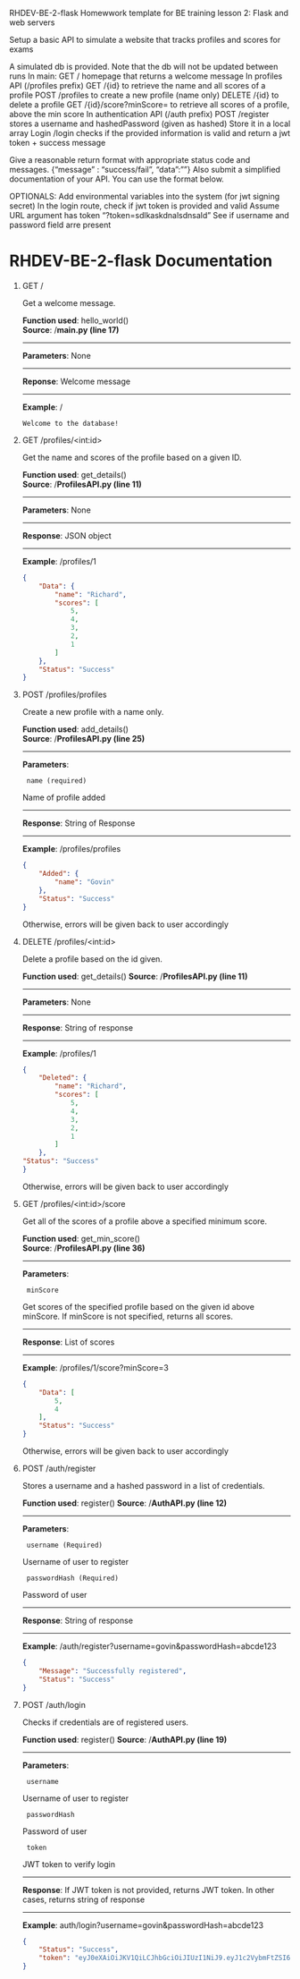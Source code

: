  RHDEV-BE-2-flask
Homewwork template for BE training lesson 2: Flask and web servers

Setup a basic API to simulate a website that tracks profiles and scores for exams

A simulated db is provided. Note that the db will not be updated between runs
    In main:
GET / homepage that returns a welcome message
    In profiles API (/profiles prefix)
GET /{id} to retrieve the name and all scores of a profile
POST /profiles to create a new profile (name only)
DELETE /{id} to delete a profile
GET /{id}/score?minScore= to retrieve all scores of a profile, above the min score
    In authentication API (/auth prefix)
POST /register stores a username and hashedPassword (given as hashed)
Store it in a local array
Login /login checks if the provided information is valid and return a jwt token + success message

Give a reasonable return format with appropriate status code and messages.
{“message” : “success/fail”, “data”:””}
Also submit a simplified documentation of your API. You can use the format below.



OPTIONALS: 
Add environmental variables into the system (for jwt signing secret)
In the login route, check if jwt token is provided and valid
Assume URL argument has token “?token=sdlkaskdnalsdnsald”
See if username and password field arre present
# RHDEV-BE-2-flask Documentation
1. GET /  

    Get a welcome message.  

    **Function used**: hello_world()  
    **Source**: /**main.py (line 17)**
    ***  
    **Parameters**: None  
    ***  
    **Reponse**: Welcome message  
    ***  
    **Example**: /  
    ```
    Welcome to the database! 
    ```

2. GET /profiles/\<int:id\>  

    Get the name and scores of the profile based on a given ID.  

    **Function used**: get_details()  
    **Source**: /**ProfilesAPI.py (line 11)**
    ***
    **Parameters**: None
    ***
    **Response**: JSON object
    ***
    **Example**: /profiles/1 
    ``` json
    {
        "Data": {
            "name": "Richard",
            "scores": [
                5,
                4,
                3,
                2,
                1
            ]
        },
        "Status": "Success"
    }
    ```
3. POST /profiles/profiles

    Create a new profile with a name only.

    **Function used**: add_details()  
    **Source**: /**ProfilesAPI.py (line 25)**
    ***
    **Parameters**:  

        name (required)

    Name of profile added
    ***
    **Response**: String of Response
    ***
    **Example**: /profiles/profiles
    ```json
    {
        "Added": {
            "name": "Govin"
        },
        "Status": "Success"
    }
    ```

    Otherwise, errors will be given back to user accordingly

4. DELETE /profiles/\<int:id\>

    Delete a profile based on the id given.

    **Function used**: get_details()
    **Source**: /**ProfilesAPI.py (line 11)**
    ***
    **Parameters**: None
    ***
    **Response**:   String of response
    ***
    **Example**: /profiles/1 
    ```json
    {
        "Deleted": {
            "name": "Richard",
            "scores": [
                5,
                4,
                3,
                2,
                1
            ]
        },
    "Status": "Success"
    }
    ```
    Otherwise, errors will be given back to user accordingly

4. GET /profiles/\<int:id\>/score

    Get all of the scores of a profile above a specified minimum score.

    **Function used**: get_min_score()  
    **Source**: /**ProfilesAPI.py (line 36)**
    ***
    **Parameters**:

        minScore

    Get scores of the specified profile based on the given id above minScore. If minScore is not specified, returns all scores. 
    ***
    **Response**: List of scores
    ***
    **Example**: /profiles/1/score?minScore=3
    ```json
    {
        "Data": [
            5,
            4
        ],
        "Status": "Success"
    }
    ```
    Otherwise, errors will be given back to user accordingly
6. POST /auth/register

    Stores a username and a hashed password in a list of credentials.

    **Function used**: register()
    **Source**: /**AuthAPI.py (line 12)**
    ***
    **Parameters**:

        username (Required)

    Username of user to register

        passwordHash (Required)

    Password of user 
    ***
    **Response**: String of response
    ***
    **Example**: /auth/register?username=govin&passwordHash=abcde123
    ```json
    {
        "Message": "Successfully registered",
        "Status": "Success"
    }
    ```
7. POST /auth/login

    Checks if credentials are of registered users. 

    **Function used**: register()
    **Source**: /**AuthAPI.py (line 19)**
    ***
    **Parameters**:

        username 

    Username of user to register

        passwordHash 

    Password of user 

        token

    JWT token to verify login
    ***
    **Response**: If JWT token is not provided, returns JWT token. In other cases, returns string of response
    ***
    **Example**: auth/login?username=govin&passwordHash=abcde123
    ```json
    {
        "Status": "Success",
        "token": "eyJ0eXAiOiJKV1QiLCJhbGciOiJIUzI1NiJ9.eyJ1c2VybmFtZSI6Imp1c3RpbiIsInBhc3N3b3JkSGFzaCI6ImFiY2RlZmcxMjMifQ.X7VZq1-kMeyA8UDIFD_pvR5-sKrMR9YLXHVPwEuReek"
    }
    ```